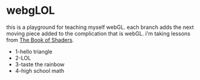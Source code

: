 # webgLOL

this is a playground for teaching myself webGL.  each branch adds the next moving piece added to the complication that is webGL.  i'm taking lessons from [The Book of Shaders](http://patriciogonzalezvivo.com/2015/thebookofshaders/).

* 1-hello triangle
* 2-LOL
* 3-taste the rainbow
* 4-high school math